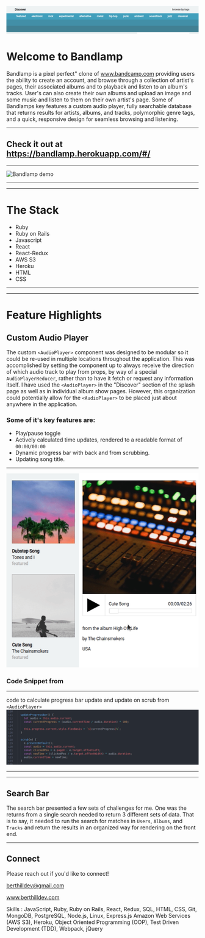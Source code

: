 ![discover bandlamp](./app/assets/images/discover_bandlamp.png)

# Welcome to Bandlamp

Bandlamp is a pixel perfect" clone of www.bandcamp.com providing users the ability to create an account, and browse through a collection of artist's pages, their associated albums and to playback and listen to an album's tracks. User's can also create their own albums and upload an image and some music and listen to them on their own artist's page. Some of Bandlamps key features a custom audio player, fully searchable database that returns results for artists, albums, and tracks, polymorphic genre tags, and a quick, responsive design for seamless browsing and listening.

---

## Check it out at https://bandlamp.herokuapp.com/#/

---

![Bandlamp demo](app/assets/images/full_demo.gif)

---

---

# The Stack

- Ruby
- Ruby on Rails
- Javascript
- React
- React-Redux
- AWS S3
- Heroku
- HTML
- CSS

---

---

# Feature Highlights

## Custom Audio Player

The custom `<AudioPlayer>` component was designed to be modular so it could be re-used in multiple locations throughout the application. This was accomplished by setting the component up to always receive the direction of which audio track to play from props, by way of a special `AudioPlayerReducer`, rather than to have it fetch or request any information itself. I have used the `<AudioPlayer>` in the "Discover" section of the splash page as well as in individual album show pages. However, this organization could potentially allow for the `<AudioPlayer>` to be placed just about anywhere in the application.

### Some of it's key features are:

- Play/pause toggle
- Actively calculated time updates, rendered to a readable format of `00:00/00:00`
- Dynamic progress bar with back and from scrubbing.
- Updating song title.

---

![audio player demo](app/assets/images/audio_player_demo.gif)

### Code Snippet from <AudioPlayer>

---

code to calculate progress bar update and update on scrub from `<AudioPlayer>`
![audio player code snippet](app/assets/images/audioplayer_snippet.png)

---

---

## Search Bar

The search bar presented a few sets of challenges for me. One was the returns from a single search needed to return 3 different sets of data. That is to say, it needed to run the search for matches in `Users`, `Albums`, and `Tracks` and return the results in an organized way for rendering on the front end.

---

## Connect

Please reach out if you'd like to connect!

berthilldev@gmail.com

www.berthilldev.com

Skills : JavaScript, Ruby, Ruby on Rails, React, Redux, SQL, HTML, CSS, Git, MongoDB, PostgreSQL, Node.js, Linux, Express.js Amazon Web Services (AWS S3), Heroku, Object Oriented Programming (OOP), Test Driven Development (TDD), Webpack, jQuery
